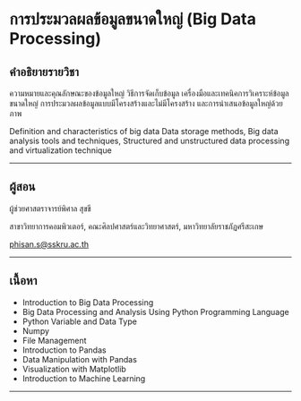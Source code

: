 # การประมวลผลข้อมูลขนาดใหญ่ (Big Data Processing)

## คำอธิยายรายวิชา

ความหมายและคุณลักษณะของข้อมูลใหญ่ วิธีการจัดเก็บข้อมูล เครื่องมือและเทคนิคการวิเคราะห์ข้อมูลขนาดใหญ่ การประมวลผลข้อมูลแบบมีโครงสร้างและไม่มีโครงสร้าง และการนำเสนอข้อมูลใหญ่ด้วยภาพ

Definition and characteristics of big data Data storage methods, Big data analysis tools and techniques, Structured and unstructured data processing and virtualization technique

<hr />

## ผู้สอน
ผู้ช่วยศาสตราจารย์พิศาล สุขขี

สาขาวิทยาการคอมพิวเตอร์, 
คณะศิลปศาสตร์และวิทยาศาสตร์,
มหาวิทยาลัยราชภัฏศรีสะเกษ

phisan.s@sskru.ac.th

<hr />

## เนื้อหา
- Introduction to Big Data Processing
- Big Data Processing and Analysis Using Python Programming Language
- Python Variable and Data Type
- Numpy
- File Management
- Introduction to Pandas
- Data Manipulation with Pandas
- Visualization with Matplotlib
- Introduction to Machine Learning
<hr />